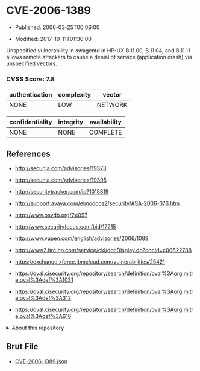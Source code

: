 # CVE-2006-1389

- Published: 2006-03-25T00:06:00

- Modified: 2017-10-11T01:30:00

Unspecified vulnerability in swagentd in HP-UX B.11.00, B.11.04, and B.11.11 allows remote attackers to cause a denial of service (application crash) via unspecified vectors.

### CVSS Score: **7.8**

| authentication | complexity | vector |
| --- | --- | --- |
| NONE | LOW | NETWORK |

| confidentiality | integrity | availability |
| --- | --- | --- |
| NONE | NONE | COMPLETE |

## References

* http://secunia.com/advisories/19373

* http://secunia.com/advisories/19395

* http://securitytracker.com/id?1015819

* http://support.avaya.com/elmodocs2/security/ASA-2006-076.htm

* http://www.osvdb.org/24097

* http://www.securityfocus.com/bid/17215

* http://www.vupen.com/english/advisories/2006/1089

* http://www2.itrc.hp.com/service/cki/docDisplay.do?docId=c00622788

* https://exchange.xforce.ibmcloud.com/vulnerabilities/25421

* https://oval.cisecurity.org/repository/search/definition/oval%3Aorg.mitre.oval%3Adef%3A1031

* https://oval.cisecurity.org/repository/search/definition/oval%3Aorg.mitre.oval%3Adef%3A312

* https://oval.cisecurity.org/repository/search/definition/oval%3Aorg.mitre.oval%3Adef%3A616

<details>
<summary>About this repository</summary> 

  This repository is part of the project [Live Hack CVE](https://github.com/Live-Hack-CVE). Main website can be found [www.live-hack.org](https://www.live-hack.org) 
  
  Made by [Sn0wAlice](https://github.com/Sn0wAlice) for the people that care about security and need to have a feed of the latest CVEs. Hope you enjoy it, don't forget to star the repo and follow me on [Twitter](https://twitter.com/Sn0wAlice) and [Github](https://github.com/Sn0wAlice). And that is my [personnal website](https://www.alice-snow.me/)

  - [Home Page](https://github.com/Live-Hack-CVE)
  - [Framework](https://github.com/Live-Hack-CVE/cve-framework)
  - [CVE database](https://github.com/Live-Hack-CVE/full_database)
  - [Changelog](https://github.com/Live-Hack-CVE/Changelog)
</details>

## Brut File

* [CVE-2006-1389.json](https://raw.githubusercontent.com/Live-Hack-CVE/full_database/main/cves/2006/CVE-2006-1389.json)

